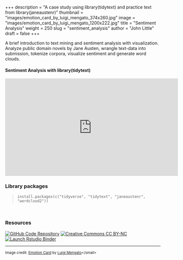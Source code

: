 +++
description = "A case study using library(tidytext) and practice text from library(janeaustenr)"
thumbnail = "images/emotion_card_by_luigi_mengato_374x260.jpg"
image = "images/emotion_card_by_luigi_mengato_1200x222.jpg"
title = "Sentiment Analysis"
weight = 250
slug = "sentiment_analysis"
author = "John Little"
draft = false
+++  

A brief introduction to text mining and sentiment analysis with visualization.  Analyze public domain novels by Jane Austen, wrangle text-data into submission, tokenize corpora, visualize sentiment and generate word clouds.

#### Sentiment Analysis with library(tidytext)  

<iframe width="560" height="315" src="https://www.youtube.com/embed/P5ihIzoZivc" title="YouTube video player" frameborder="0" allow="accelerometer; autoplay; clipboard-write; encrypted-media; gyroscope; picture-in-picture" allowfullscreen></iframe>  

<!-- 
### Register

**Prerequisite:**  Intro to R.  All attendees are expected to have a familiarity with R, RStudio, and the Tidyverse. 

This semester the **Dashboards, slides, and R Markdown** workshop combines elements of this workshop with the [Interactive Dashboards](/portfolio/dashboard_workshop) workshop  

<a href="https://duke.libcal.com/event/7300231" class="button">Register:<br>Slides with Rmarkdown (Xaringan)<br>April 6, 2021</a> 

-->

<br>

### Library packages

> `install.packages(c("tidyverse", "tidytext", "janeaustenr", "wordcloud2"))`

<br>

### Resources

<!-- badges: start -->
[![GitHub Code Repository](https://img.shields.io/badge/GitHub-Code%20Repository-lightgrey?logo=GitHub "GitHub Code Repository")](https://github.com/libjohn/workshop_textmining)
[![Creative Commons CC
BY-NC](https://img.shields.io/badge/Creative%20Commons-BY--NC-EF9421?logo=creative%20commons&logoColor=EF9421 "CC BY-NC")](https://creativecommons.org/licenses/by-nc/4.0/)
[![Launch Rstudio
Binder](https://mybinder.org/badge_logo.svg "Launch RStudio Binder")](https://mybinder.org/v2/gh/libjohn/workshop_textmining/main?urlpath=rstudio)
<!-- badges: end -->

***  

<small>Image credit:  [Emotion Card](https://flickr.com/photos/luigimengato/23670146340/in/photolist-C4DFRo-27Bce9b-nHcY3-6bCrBn-5aQRgm-Y2Ja4K-Xi8M8S-nyQGP-axv1UW-CWEpFr-9wuDCa-66p863-2g6LzPp-6N9E3e-RPpNCj-nK8yLR-6vwPuf-4qC1z5-2iPQ2TC-2j31QyV-ndnRtD-REMxYK-5r6oaB-ejfNQ-bxorqT-7JCzFj-8kriXA-JTqSFZ-nyQGT-4VniCi-nyQGS-Fdorm3-6hCZAA-nzbwz-rEnBe-nzbwB-5a1w8K-2g7oRb8-Kt9oWk-t4fRBz-4wuYac-p9qBFP-p9qnTD-ku34KK-nyQGL-Cwqnbs-23s7zJA-nyQGH-4VrtNm-bSibKR) by [Luigi Mengato](https://flickr.com/photos/luigimengato/")</small>